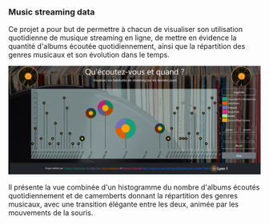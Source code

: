 
### Music streaming data

Ce projet a pour but de permettre à chacun de visualiser son utilisation quotidienne de musique streaming en ligne, de mettre en évidence la quantité d'albums écoutée quotidiennement, ainsi que la répartition des genres musicaux et son évolution dans le temps.

![néant](15-teaser.png "music streaming data")

Il présente la vue combinée d'un histogramme du nombre d'albums écoutés quotidiennement et de camemberts donnant la répartition des genres musicaux, avec une transition élégante entre les deux, animée par les mouvements de la souris.

